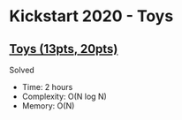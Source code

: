 # Kickstart 2020 - Toys

## [Toys (13pts, 20pts)](https://codingcompetitions.withgoogle.com/kickstart/round/000000000019ff47)

Solved

* Time: 2 hours
* Complexity: O(N log N)
* Memory: O(N)
